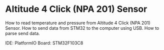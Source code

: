 # Altitude 4 Click (NPA 201) Sensor

How to read temperature and pressure from Altitude 4 Click (NPA 201) Sensor.
How to send data from STM32 to the computer using USB.
How to parse send data.

IDE: PlatformIO
Board: STM32F103C8
